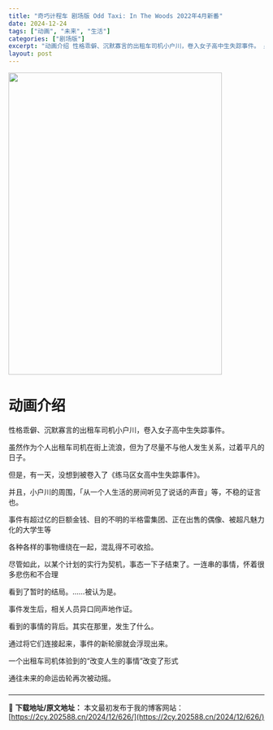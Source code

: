 ```yaml
---
title: "奇巧计程车 剧场版 Odd Taxi: In The Woods 2022年4月新番"
date: 2024-12-24
tags: ["动画", "未来", "生活"]
categories: ["剧场版"]
excerpt: "动画介绍 性格乖僻、沉默寡言的出租车司机小户川，卷入女子高中生失踪事件。 虽然作为个人出租车司机在街上流浪，但为了尽量不与他人发生关系，过着平凡的日子。 但是，有一天，没想到被卷入了《练马区女高中生失踪事件》。 并且，小户川的周围，「从一个人生活的房间听见了说话的声音」等，不稳的证言也。 事件有超过&hellip;"
layout: post
---
```


<img class="aligncenter size-full wp-image-663" src="https://2cy.202588.cn/wp-content/uploads/2024/12/2024122409364148.webp" alt="" width="420" height="594" />
<h1 style="white-space: normal; text-align: left;">动画介绍</h1>
性格乖僻、沉默寡言的出租车司机小户川，卷入女子高中生失踪事件。

虽然作为个人出租车司机在街上流浪，但为了尽量不与他人发生关系，过着平凡的日子。

但是，有一天，没想到被卷入了《练马区女高中生失踪事件》。

并且，小户川的周围，「从一个人生活的房间听见了说话的声音」等，不稳的证言也。

事件有超过亿的巨额金钱、目的不明的半格雷集团、正在出售的偶像、被超凡魅力化的大学生等

各种各样的事物缠绕在一起，混乱得不可收拾。

尽管如此，以某个计划的实行为契机，事态一下子结束了。一连串的事情，怀着很多悲伤和不合理

看到了暂时的结局。……被认为是。

事件发生后，相关人员异口同声地作证。

看到的事情的背后。其实在那里，发生了什么。

通过将它们连接起来，事件的新轮廓就会浮现出来。

一个出租车司机体验到的“改变人生的事情”改变了形式

通往未来的命运齿轮再次被动摇。
<h3 style="white-space: normal; text-align: left;"></h3>

---
📖 **下载地址/原文地址：** 本文最初发布于我的博客网站：[https://2cy.202588.cn/2024/12/626/](https://2cy.202588.cn/2024/12/626/)
